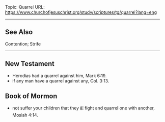 Topic: Quarrel
URL: https://www.churchofjesuschrist.org/study/scriptures/tg/quarrel?lang=eng

---

## See Also

Contention; Strife

---

## New Testament

- Herodias had a quarrel against him, Mark 6:19.
- if any man have a quarrel against any, Col. 3:13.

## Book of Mormon

- not suffer your children that they â¦ fight and quarrel one with another, Mosiah 4:14.

